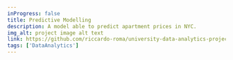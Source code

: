 ```yaml
---
inProgress: false
title: Predictive Modelling
description: A model able to predict apartment prices in NYC.
img_alt: project image alt text
link: https://github.com/riccardo-roma/university-data-analytics-project/tree/main/predictive-modelling
tags: ['DataAnalytics']
---
```

